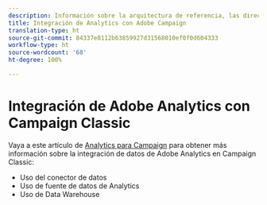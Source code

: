 ```yaml
---
description: Información sobre la arquitectura de referencia, las directrices, los pasos de configuración y las pruebas que los especialistas en implementación deben seguir al integrar Adobe Analytics con Adobe Campaign.
title: Integración de Analytics con Adobe Campaign
translation-type: ht
source-git-commit: 84337e8112b63859927d31568010ef0f0d604333
workflow-type: ht
source-wordcount: '68'
ht-degree: 100%

---
```



# Integración de Adobe Analytics con Campaign Classic

Vaya a este artículo de [Analytics para Campaign](https://helpx.adobe.com/es/marketing-cloud/how-to/analytics-ac.html) para obtener más información sobre la integración de datos de Adobe Analytics en Campaign Classic:

* Uso del conector de datos
* Uso de fuente de datos de Analytics
* Uso de Data Warehouse